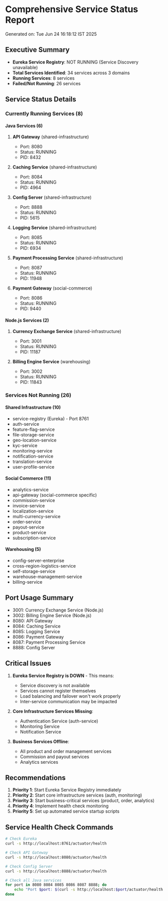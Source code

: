 # Comprehensive Service Status Report
Generated on: Tue Jun 24 16:18:12 IST 2025

## Executive Summary
- **Eureka Service Registry**: NOT RUNNING (Service Discovery unavailable)
- **Total Services Identified**: 34 services across 3 domains
- **Running Services**: 8 services
- **Failed/Not Running**: 26 services

## Service Status Details

### Currently Running Services (8)

#### Java Services (6)
1. **API Gateway** (shared-infrastructure)
   - Port: 8080
   - Status: RUNNING
   - PID: 8432

2. **Caching Service** (shared-infrastructure)
   - Port: 8084
   - Status: RUNNING
   - PID: 4964

3. **Config Server** (shared-infrastructure)
   - Port: 8888
   - Status: RUNNING
   - PID: 5615

4. **Logging Service** (shared-infrastructure)
   - Port: 8085
   - Status: RUNNING
   - PID: 6934

5. **Payment Processing Service** (shared-infrastructure)
   - Port: 8087
   - Status: RUNNING
   - PID: 11948

6. **Payment Gateway** (social-commerce)
   - Port: 8086
   - Status: RUNNING
   - PID: 9440

#### Node.js Services (2)
1. **Currency Exchange Service** (shared-infrastructure)
   - Port: 3001
   - Status: RUNNING
   - PID: 11187

2. **Billing Engine Service** (warehousing)
   - Port: 3002
   - Status: RUNNING
   - PID: 11843

### Services Not Running (26)

#### Shared Infrastructure (10)
- service-registry (Eureka) - Port 8761
- auth-service
- feature-flag-service
- file-storage-service
- geo-location-service
- kyc-service
- monitoring-service
- notification-service
- translation-service
- user-profile-service

#### Social Commerce (11)
- analytics-service
- api-gateway (social-commerce specific)
- commission-service
- invoice-service
- localization-service
- multi-currency-service
- order-service
- payout-service
- product-service
- subscription-service

#### Warehousing (5)
- config-server-enterprise
- cross-region-logistics-service
- self-storage-service
- warehouse-management-service
- billing-service

## Port Usage Summary
- 3001: Currency Exchange Service (Node.js)
- 3002: Billing Engine Service (Node.js)
- 8080: API Gateway
- 8084: Caching Service
- 8085: Logging Service
- 8086: Payment Gateway
- 8087: Payment Processing Service
- 8888: Config Server

## Critical Issues
1. **Eureka Service Registry is DOWN** - This means:
   - Service discovery is not available
   - Services cannot register themselves
   - Load balancing and failover won't work properly
   - Inter-service communication may be impacted

2. **Core Infrastructure Services Missing**:
   - Authentication Service (auth-service)
   - Monitoring Service
   - Notification Service

3. **Business Services Offline**:
   - All product and order management services
   - Commission and payout services
   - Analytics services

## Recommendations
1. **Priority 1**: Start Eureka Service Registry immediately
2. **Priority 2**: Start core infrastructure services (auth, monitoring)
3. **Priority 3**: Start business-critical services (product, order, analytics)
4. **Priority 4**: Implement health check monitoring
5. **Priority 5**: Set up automated service startup scripts

## Service Health Check Commands
```bash
# Check Eureka
curl -s http://localhost:8761/actuator/health

# Check API Gateway
curl -s http://localhost:8080/actuator/health

# Check Config Server
curl -s http://localhost:8888/actuator/health

# Check all Java services
for port in 8080 8084 8085 8086 8087 8888; do
    echo "Port $port: $(curl -s http://localhost:$port/actuator/health | jq -r '.status' 2>/dev/null || echo 'NOT RESPONDING')"
done
```